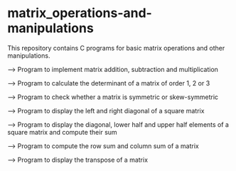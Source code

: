 # matrix_operations-and-manipulations

This repository contains C programs for basic matrix operations and other manipulations.

  --> Program to implement matrix addition, subtraction and multiplication
  
  --> Program to calculate the determinant of a matrix of order 1, 2 or 3
  
  --> Program to check whether a matrix is symmetric or skew-symmetric
  
  --> Program to display the left and right diagonal of a square matrix
  
  --> Program to display the diagonal, lower half and upper half elements of a square matrix and compute their sum
  
  --> Program to compute the row sum and column sum of a matrix
  
  --> Program to display the transpose of a matrix
